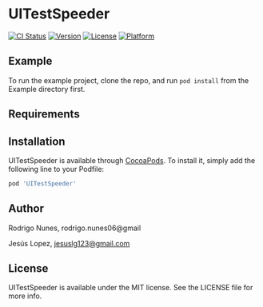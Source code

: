 # UITestSpeeder

[![CI Status](http://img.shields.io/travis/ronunes/UITestSpeeder.svg?style=flat)](https://travis-ci.org/ronunes/UITestSpeeder)
[![Version](https://img.shields.io/cocoapods/v/UITestSpeeder.svg?style=flat)](http://cocoapods.org/pods/UITestSpeeder)
[![License](https://img.shields.io/cocoapods/l/UITestSpeeder.svg?style=flat)](http://cocoapods.org/pods/UITestSpeeder)
[![Platform](https://img.shields.io/cocoapods/p/UITestSpeeder.svg?style=flat)](http://cocoapods.org/pods/UITestSpeeder)

## Example

To run the example project, clone the repo, and run `pod install` from the Example directory first.

## Requirements

## Installation

UITestSpeeder is available through [CocoaPods](http://cocoapods.org). To install
it, simply add the following line to your Podfile:

```ruby
pod 'UITestSpeeder'
```

## Author

Rodrigo Nunes, rodrigo.nunes06@gmail

Jesús Lopez, jesuslg123@gmail.com

## License

UITestSpeeder is available under the MIT license. See the LICENSE file for more info.
